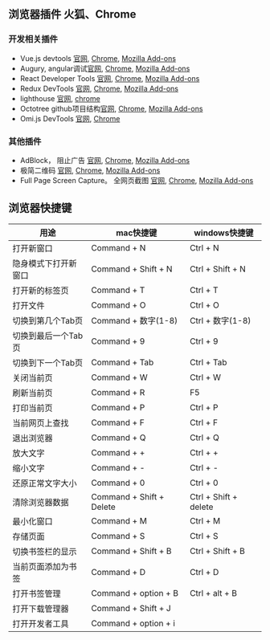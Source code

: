 ## 浏览器插件 火狐、Chrome

### 开发相关插件

- Vue.js devtools [官网](https://github.com/vuejs/vue-devtools), [Chrome](https://chrome.google.com/webstore/detail/vuejs-devtools/nhdogjmejiglipccpnnnanhbledajbpd), [Mozilla Add-ons](https://addons.mozilla.org/en-US/firefox/addon/vue-js-devtools/)
- Augury, angular调试[官网](https://augury.rangle.io/), [Chrome](https://chrome.google.com/webstore/detail/augury/elgalmkoelokbchhkhacckoklkejnhcd), [Mozilla Add-ons](https://addons.mozilla.org/en-US/firefox/addon/angular-augury)
- React Developer Tools [官网](https://github.com/facebook/react-devtools), [Chrome](https://chrome.google.com/webstore/detail/react-developer-tools/fmkadmapgofadopljbjfkapdkoienihi), [Mozilla Add-ons](https://addons.mozilla.org/firefox/addon/react-devtools/)
- Redux DevTools [官网](https://github.com/zalmoxisus/redux-devtools-extension), [Chrome](https://chrome.google.com/webstore/detail/redux-devtools/lmhkpmbekcpmknklioeibfkpmmfibljd), [Mozilla Add-ons](https://addons.mozilla.org/en-US/firefox/addon/reduxdevtools/)
- lighthouse [官网](https://github.com/GoogleChrome/lighthouse), [chrome]()
- Octotree github项目结构[官网](https://github.com/ovity/octotree), [Chrome](https://chrome.google.com/webstore/detail/octotree/bkhaagjahfmjljalopjnoealnfndnagc), [Mozilla Add-ons](https://addons.mozilla.org/en-US/firefox/addon/octotree/)
- Omi.js DevTools [官网](https://github.com/f/omi-devtools), [Chrome](https://chrome.google.com/webstore/detail/omijs-devtools/pjgglfliglbhpcpalbpeloghnbceocmd)

### 其他插件

- AdBlock， 阻止广告 [官网](), [Chrome](), [Mozilla Add-ons]()
- 极简二维码 [官网](), [Chrome](), [Mozilla Add-ons]()
- Full Page Screen Capture。 全网页截图 [官网](), [Chrome](), [Mozilla Add-ons]()

## 浏览器快捷键

用途 | mac快捷键 | windows快捷键
---|--- | ---
打开新窗口| Command + N | Ctrl + N
隐身模式下打开新窗口| Command + Shift + N | Ctrl + Shift + N
打开新的标签页| Command + T | Ctrl + T
打开文件 | Command + O | Ctrl + O
切换到第几个Tab页 | Command + 数字(1-8)| Ctrl + 数字(1-8)
切换到最后一个Tab页 | Command + 9 | Ctrl + 9
切换到下一个Tab页| Command + Tab | Ctrl + Tab
关闭当前页 | Command + W | Ctrl + W
刷新当前页 | Command + R | F5
打印当前页 | Command + P | Ctrl + P
当前网页上查找 | Command + F | Ctrl + F
退出浏览器 | Command + Q | Ctrl + Q
放大文字 | Command + + | Ctrl + +
缩小文字 | Command + - | Ctrl + -
还原正常文字大小 | Command + 0 | Ctrl + 0
清除浏览器数据 | Command + Shift + Delete | Ctrl + Shift + delete
最小化窗口 | Command + M | Ctrl + M
存储页面 | Command + S | Ctrl + S
切换书签栏的显示| Command + Shift + B | Ctrl + Shift + B
当前页面添加为书签| Command + D | Ctrl + D
打开书签管理 | Command + option + B | Ctrl + alt + B 
打开下载管理器 | Command + Shift + J |
打开开发者工具 | Command + option + i |
